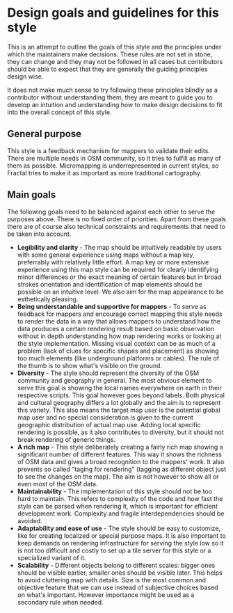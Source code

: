 
# Design goals and guidelines for this style

This is an attempt to outline the goals of this style and the principles under
which the maintainers make decisions. These rules are not set in stone, they
can change and they may not be followed in all cases but contributors should
be able to expect that they are generally the guiding principles design wise.

It does not make much sense to try following these principles blindly as a
contributor without understanding them, they are meant to guide you to develop
an intuition and understanding how to make design decisions to fit into the
overall concept of this style.

## General purpose

This style is a feedback mechanism for mappers to validate their edits. There 
are multiple needs in OSM community, so it tries to fulfill as many of them as 
possible. Micromapping is underrepresented in current styles, so Fractal tries
to make it as important as more traditional cartography.

## Main goals

The following goals need to be balanced against each other to serve the purposes
above. There is no fixed order of priorities. Apart from these goals there are
of course also technical constraints and requirements that need to be taken into
account.

* **Legibility and clarity** - The map should be intuitively readable by users with some general experience using maps without a map key, preferrably with relatively little effort. A map key or more extensive experience using this map style can be required for clearly identifying minor differences or the exact meaning of certain features but in broad strokes orientation and identification of map elements should be possible on an intuitive level. We also aim for the map appearance to be esthetically pleasing.
* **Being understandable and supportive for mappers** - To serve as feedback for mappers and encourage correct mapping this style needs to render the data in a way that allows mappers to understand how the data produces a certain rendering result based on basic observation without in depth understanding how map rendering works or looking at the style implementation. Missing visual context can be as much of a problem (lack of clues for specific shapes and placement) as showing too much elements (like underground platforms or cables). The rule of the thumb is to show what's visible on the ground.
* **Diversity** - The style should represent the diversity of the OSM community and geography in general. The most obvious element to serve this goal is showing the local names everywhere on earth in their respective scripts. This goal however goes beyond labels. Both physical and cultural geography differs a lot globally and the aim is to represent this variety. This also means the target map user is the potential global map user and no special consideration is given to the current geographic distribution of actual map use. Adding local specific rendering is possible, as it also contributes to diversity, but it should not break rendering of generic things.
* **A rich map** - This style deliberately creating a fairly rich map showing a significant number of different features. This way it shows the richness of OSM data and gives a broad recognition to the mappers' work. It also prevents so called "taging for rendering" (tagging as different object just to see the changes on the map). The aim is not however to show all or even most of the OSM data.
* **Maintainability** - The implementation of this style should not be too hard to maintain. This refers to complexity of the code and how fast the style can be parsed when rendering it, which is important for efficient development work. Complexity and fragile interdependencies should be avoided.
* **Adaptability and ease of use** - The style should be easy to customize, like for creating localized or special purpose maps. It is also important to keep demands on rendering infrastructure for serving the style low so it is not too difficult and costly to set up a tile server for this style or a specialized variant of it.
* **Scalability** - Different objects belong to different scales: bigger ones should be visible earlier, smaller ones should be visible later. This helps to avoid cluttering map with details. Size is the most common and objective feature that we can use instead of subjective choices based on what's important. However importance might be used as a secondary rule when needed.
